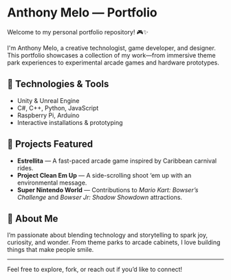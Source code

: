 ﻿# Anthony Melo — Portfolio

Welcome to my personal portfolio repository! 🎮✨

I'm Anthony Melo, a creative technologist, game developer, and designer. This portfolio showcases a collection of my work—from immersive theme park experiences to experimental arcade games and hardware prototypes.

## 🔧 Technologies & Tools
- Unity & Unreal Engine
- C#, C++, Python, JavaScript
- Raspberry Pi, Arduino
- Interactive installations & prototyping

## 🚀 Projects Featured
- **Estrellita** — A fast-paced arcade game inspired by Caribbean carnival rides.
- **Project Clean Em Up** — A side-scrolling shoot ‘em up with an environmental message.
- **Super Nintendo World** — Contributions to *Mario Kart: Bowser’s Challenge* and *Bowser Jr: Shadow Showdown* attractions.

## 🧠 About Me
I’m passionate about blending technology and storytelling to spark joy, curiosity, and wonder. From theme parks to arcade cabinets, I love building things that make people smile.

---

Feel free to explore, fork, or reach out if you’d like to connect!